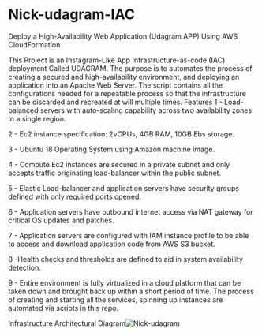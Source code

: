 # Nick-udagram-IAC


Deploy a High-Availability Web Application (Udagram APP) Using AWS CloudFormation

This Project is an Instagram-Like App Infrastructure-as-code (IAC) deployment Called UDAGRAM. The purpose is to automates the process of creating a secured and high-availability environment, and deploying an application into an Apache Web Server. The script contains all the configurations needed for a repeatable process so that the infrastructure can be discarded and recreated at will multiple times. Features 1 - Load-balanced servers with auto-scaling capability across two availability zones In a single region.

2 - Ec2 instance specification: 2vCPUs, 4GB RAM, 10GB Ebs storage.

3 - Ubuntu 18 Operating System using Amazon machine image.

4 - Compute Ec2 instances are secured in a private subnet and only accepts traffic originating load-balancer within the public subnet.

5 - Elastic Load-balancer and application servers have security groups defined with only required ports opened.

6 - Application servers have outbound internet access via NAT gateway for critical OS updates and patches.

7 - Application servers are configured with IAM instance profile to be able to access and download application code from AWS S3 bucket.

8 -Health checks and thresholds are defined to aid in system availability detection.

9 - Entire environment is fully virtualized in a cloud platform that can be taken down and brought back up within a short period of time. The process of creating and starting all the services, spinning up instances are automated via scripts in this repo.

Infrastructure Architectural Diagram![Nick-udagram](https://user-images.githubusercontent.com/87441050/174816407-2ba0cc8e-09c2-49c2-9216-a669c6a77812.png)
